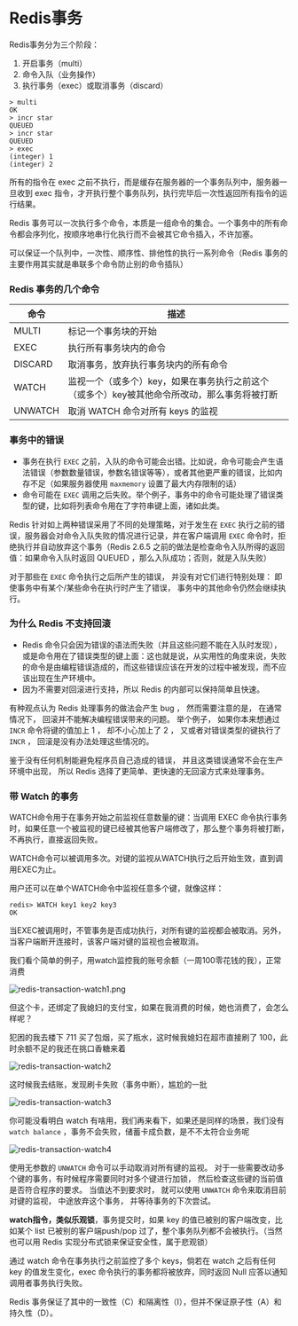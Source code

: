 # Redis事务

Redis事务分为三个阶段：

1. 开启事务（multi）
2. 命令入队（业务操作）
3. 执行事务（exec）或取消事务（discard）

```
> multi
OK
> incr star
QUEUED
> incr star
QUEUED
> exec
(integer) 1
(integer) 2
```

所有的指令在 exec 之前不执行，而是缓存在服务器的一个事务队列中，服务器一旦收到 exec 指令，才开执行整个事务队列，执行完毕后一次性返回所有指令的运行结果。

Redis 事务可以一次执行多个命令，本质是一组命令的集合。一个事务中的所有命令都会序列化，按顺序地串行化执行而不会被其它命令插入，不许加塞。

可以保证一个队列中，一次性、顺序性、排他性的执行一系列命令（Redis 事务的主要作用其实就是串联多个命令防止别的命令插队）

### Redis 事务的几个命令

| 命令    | 描述                                                         |
| ------- | ------------------------------------------------------------ |
| MULTI   | 标记一个事务块的开始                                         |
| EXEC    | 执行所有事务块内的命令                                       |
| DISCARD | 取消事务，放弃执行事务块内的所有命令                         |
| WATCH   | 监视一个（或多个）key，如果在事务执行之前这个（或多个）key被其他命令所改动，那么事务将被打断 |
| UNWATCH | 取消 WATCH 命令对所有 keys 的监视                            |

### 事务中的错误

- 事务在执行 `EXEC` 之前，入队的命令可能会出错。比如说，命令可能会产生语法错误（参数数量错误，参数名错误等等），或者其他更严重的错误，比如内存不足（如果服务器使用 `maxmemory` 设置了最大内存限制的话）
- 命令可能在 `EXEC` 调用之后失败。举个例子，事务中的命令可能处理了错误类型的键，比如将列表命令用在了字符串键上面，诸如此类。

Redis 针对如上两种错误采用了不同的处理策略，对于发生在 `EXEC` 执行之前的错误，服务器会对命令入队失败的情况进行记录，并在客户端调用 `EXEC` 命令时，拒绝执行并自动放弃这个事务（Redis 2.6.5 之前的做法是检查命令入队所得的返回值：如果命令入队时返回 QUEUED ，那么入队成功；否则，就是入队失败）

对于那些在 `EXEC` 命令执行之后所产生的错误， 并没有对它们进行特别处理： 即使事务中有某个/某些命令在执行时产生了错误， 事务中的其他命令仍然会继续执行。

### 为什么 Redis 不支持回滚

- Redis 命令只会因为错误的语法而失败（并且这些问题不能在入队时发现），或是命令用在了错误类型的键上面：这也就是说，从实用性的角度来说，失败的命令是由编程错误造成的，而这些错误应该在开发的过程中被发现，而不应该出现在生产环境中。
- 因为不需要对回滚进行支持，所以 Redis 的内部可以保持简单且快速。

有种观点认为 Redis 处理事务的做法会产生 bug ， 然而需要注意的是， 在通常情况下， 回滚并不能解决编程错误带来的问题。 举个例子， 如果你本来想通过 `INCR` 命令将键的值加上 1 ， 却不小心加上了 2 ， 又或者对错误类型的键执行了 `INCR` ， 回滚是没有办法处理这些情况的。

鉴于没有任何机制能避免程序员自己造成的错误， 并且这类错误通常不会在生产环境中出现， 所以 Redis 选择了更简单、更快速的无回滚方式来处理事务。

### 带 Watch 的事务

WATCH命令用于在事务开始之前监视任意数量的键：当调用 EXEC 命令执行事务时，如果任意一个被监视的键已经被其他客户端修改了，那么整个事务将被打断，不再执行，直接返回失败。

WATCH命令可以被调用多次。对键的监视从WATCH执行之后开始生效，直到调用EXEC为止。

用户还可以在单个WATCH命令中监视任意多个键，就像这样：

```
redis> WATCH key1 key2 key3 
OK 
```

当EXEC被调用时，不管事务是否成功执行，对所有键的监视都会被取消。另外，当客户端断开连接时，该客户端对键的监视也会被取消。

我们看个简单的例子，用watch监控我的账号余额（一周100零花钱的我），正常消费

![redis-transaction-watch1.png](https://segmentfault.com/img/remote/1460000023951601)

但这个卡，还绑定了我媳妇的支付宝，如果在我消费的时候，她也消费了，会怎么样呢？

犯困的我去楼下 711 买了包烟，买了瓶水，这时候我媳妇在超市直接刷了 100，此时余额不足的我还在挑口香糖来着

![redis-transaction-watch2](https://segmentfault.com/img/remote/1460000023951600)

这时候我去结账，发现刷卡失败（事务中断），尴尬的一批

![redis-transaction-watch3](https://segmentfault.com/img/remote/1460000023951602)

你可能没看明白 watch 有啥用，我们再来看下，如果还是同样的场景，我们没有 `watch balance` ，事务不会失败，储蓄卡成负数，是不不太符合业务呢

![redis-transaction-watch4](https://segmentfault.com/img/remote/1460000023951603)

使用无参数的 `UNWATCH` 命令可以手动取消对所有键的监视。 对于一些需要改动多个键的事务，有时候程序需要同时对多个键进行加锁， 然后检查这些键的当前值是否符合程序的要求。 当值达不到要求时， 就可以使用 `UNWATCH` 命令来取消目前对键的监视， 中途放弃这个事务， 并等待事务的下次尝试。

**watch指令，类似乐观锁**，事务提交时，如果 key 的值已被别的客户端改变，比如某个 list 已被别的客户端push/pop 过了，整个事务队列都不会被执行。（当然也可以用 Redis 实现分布式锁来保证安全性，属于悲观锁）

通过 watch 命令在事务执行之前监控了多个 keys，倘若在 watch 之后有任何 key 的值发生变化，exec 命令执行的事务都将被放弃，同时返回 Null 应答以通知调用者事务执行失败。

Redis 事务保证了其中的一致性（C）和隔离性（I），但并不保证原子性（A）和持久性（D）。